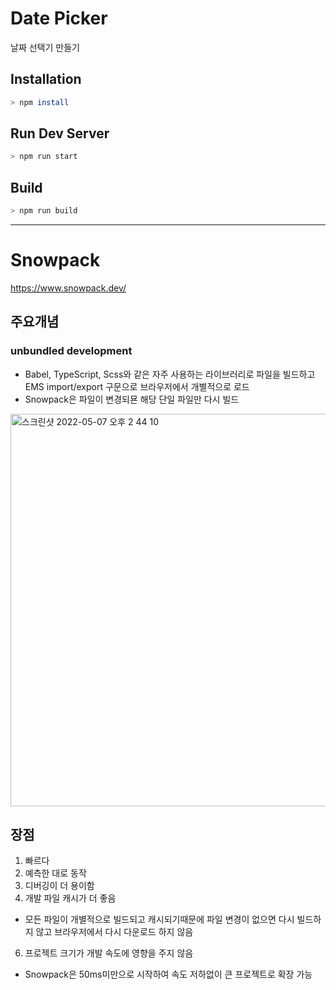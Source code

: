 # Date Picker
날짜 선택기 만들기

## Installation

```bash
> npm install
```


## Run Dev Server

```bash
> npm run start
```

## Build

```bash
> npm run build
```

----

# Snowpack
https://www.snowpack.dev/

## 주요개념
### unbundled development
- Babel, TypeScript, Scss와 같은 자주 사용하는 라이브러리로 파일을 빌드하고 EMS import/export 구문으로 브라우저에서 개별적으로 로드
- Snowpack은 파일이 변경되묜 해당 단일 파일만 다시 빌드
<img width="628" alt="스크린샷 2022-05-07 오후 2 44 10" src="https://user-images.githubusercontent.com/37898263/167240323-506f05f6-9897-46d6-bba2-f5a1c01583c9.png">

## 장점
1. 빠르다
2. 예측한 대로 동작
3. 디버깅이 더 용이함
4. 개발 파일 캐시가 더 좋음
  - 모든 파일이 개별적으로 빌드되고 캐시되기때문에 파일 변경이 없으면 다시 빌드하지 않고 브라우저에서 다시 다운로드 하지 않음
6. 프로젝트 크기가 개발 속도에 영향을 주지 않음
  - Snowpack은 50ms미만으로 시작하여 속도 저하없이 큰 프로젝트로 확장 가능
